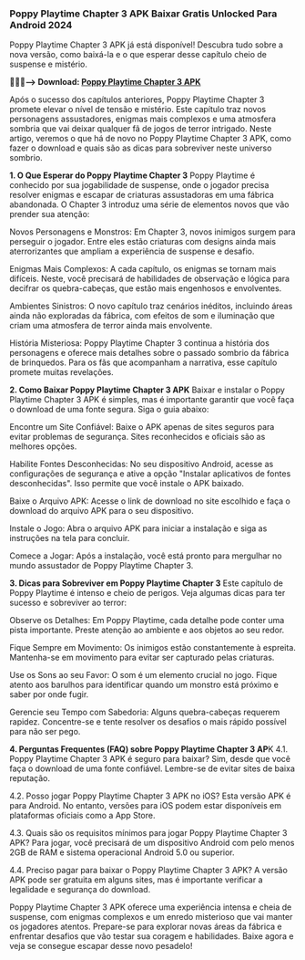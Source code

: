 ### Poppy Playtime Chapter 3 APK Baixar Gratis Unlocked Para Android 2024
Poppy Playtime Chapter 3 APK já está disponível! Descubra tudo sobre a nova versão, como baixá-la e o que esperar desse capítulo cheio de suspense e mistério.

**🌈🙋‍♀️--> Download: [Poppy Playtime Chapter 3 APK](https://modilimitado.io/pt/poppy-playtime-chapter-3-apk)**

Após o sucesso dos capítulos anteriores, Poppy Playtime Chapter 3 promete elevar o nível de tensão e mistério. Este capítulo traz novos personagens assustadores, enigmas mais complexos e uma atmosfera sombria que vai deixar qualquer fã de jogos de terror intrigado. Neste artigo, veremos o que há de novo no Poppy Playtime Chapter 3 APK, como fazer o download e quais são as dicas para sobreviver neste universo sombrio.

**1. O Que Esperar do Poppy Playtime Chapter 3**
Poppy Playtime é conhecido por sua jogabilidade de suspense, onde o jogador precisa resolver enigmas e escapar de criaturas assustadoras em uma fábrica abandonada. O Chapter 3 introduz uma série de elementos novos que vão prender sua atenção:

Novos Personagens e Monstros: Em Chapter 3, novos inimigos surgem para perseguir o jogador. Entre eles estão criaturas com designs ainda mais aterrorizantes que ampliam a experiência de suspense e desafio.

Enigmas Mais Complexos: A cada capítulo, os enigmas se tornam mais difíceis. Neste, você precisará de habilidades de observação e lógica para decifrar os quebra-cabeças, que estão mais engenhosos e envolventes.

Ambientes Sinistros: O novo capítulo traz cenários inéditos, incluindo áreas ainda não exploradas da fábrica, com efeitos de som e iluminação que criam uma atmosfera de terror ainda mais envolvente.

História Misteriosa: Poppy Playtime Chapter 3 continua a história dos personagens e oferece mais detalhes sobre o passado sombrio da fábrica de brinquedos. Para os fãs que acompanham a narrativa, esse capítulo promete muitas revelações.

**2. Como Baixar Poppy Playtime Chapter 3 APK**
Baixar e instalar o Poppy Playtime Chapter 3 APK é simples, mas é importante garantir que você faça o download de uma fonte segura. Siga o guia abaixo:

Encontre um Site Confiável: Baixe o APK apenas de sites seguros para evitar problemas de segurança. Sites reconhecidos e oficiais são as melhores opções.

Habilite Fontes Desconhecidas: No seu dispositivo Android, acesse as configurações de segurança e ative a opção "Instalar aplicativos de fontes desconhecidas". Isso permite que você instale o APK baixado.

Baixe o Arquivo APK: Acesse o link de download no site escolhido e faça o download do arquivo APK para o seu dispositivo.

Instale o Jogo: Abra o arquivo APK para iniciar a instalação e siga as instruções na tela para concluir.

Comece a Jogar: Após a instalação, você está pronto para mergulhar no mundo assustador de Poppy Playtime Chapter 3.

**3. Dicas para Sobreviver em Poppy Playtime Chapter 3**
Este capítulo de Poppy Playtime é intenso e cheio de perigos. Veja algumas dicas para ter sucesso e sobreviver ao terror:

Observe os Detalhes: Em Poppy Playtime, cada detalhe pode conter uma pista importante. Preste atenção ao ambiente e aos objetos ao seu redor.

Fique Sempre em Movimento: Os inimigos estão constantemente à espreita. Mantenha-se em movimento para evitar ser capturado pelas criaturas.

Use os Sons ao seu Favor: O som é um elemento crucial no jogo. Fique atento aos barulhos para identificar quando um monstro está próximo e saber por onde fugir.

Gerencie seu Tempo com Sabedoria: Alguns quebra-cabeças requerem rapidez. Concentre-se e tente resolver os desafios o mais rápido possível para não ser pego.

**4. Perguntas Frequentes (FAQ) sobre Poppy Playtime Chapter 3 AP**K
4.1. Poppy Playtime Chapter 3 APK é seguro para baixar?
Sim, desde que você faça o download de uma fonte confiável. Lembre-se de evitar sites de baixa reputação.

4.2. Posso jogar Poppy Playtime Chapter 3 APK no iOS?
Esta versão APK é para Android. No entanto, versões para iOS podem estar disponíveis em plataformas oficiais como a App Store.

4.3. Quais são os requisitos mínimos para jogar Poppy Playtime Chapter 3 APK?
Para jogar, você precisará de um dispositivo Android com pelo menos 2GB de RAM e sistema operacional Android 5.0 ou superior.

4.4. Preciso pagar para baixar o Poppy Playtime Chapter 3 APK?
A versão APK pode ser gratuita em alguns sites, mas é importante verificar a legalidade e segurança do download.

Poppy Playtime Chapter 3 APK oferece uma experiência intensa e cheia de suspense, com enigmas complexos e um enredo misterioso que vai manter os jogadores atentos. Prepare-se para explorar novas áreas da fábrica e enfrentar desafios que vão testar sua coragem e habilidades. Baixe agora e veja se consegue escapar desse novo pesadelo!


